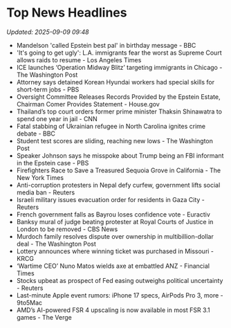 # Top News Headlines

_Updated: 2025-09-09 09:48_

- Mandelson 'called Epstein best pal' in birthday message - BBC
- 'It's going to get ugly': L.A. immigrants fear the worst as Supreme Court allows raids to resume - Los Angeles Times
- ICE launches ‘Operation Midway Blitz’ targeting immigrants in Chicago - The Washington Post
- Attorney says detained Korean Hyundai workers had special skills for short-term jobs - PBS
- Oversight Committee Releases Records Provided by the Epstein Estate, Chairman Comer Provides Statement - House.gov
- Thailand’s top court orders former prime minister Thaksin Shinawatra to spend one year in jail - CNN
- Fatal stabbing of Ukrainian refugee in North Carolina ignites crime debate - BBC
- Student test scores are sliding, reaching new lows - The Washington Post
- Speaker Johnson says he misspoke about Trump being an FBI informant in the Epstein case - PBS
- Firefighters Race to Save a Treasured Sequoia Grove in California - The New York Times
- Anti-corruption protesters in Nepal defy curfew, government lifts social media ban - Reuters
- Israeli military issues evacuation order for residents in Gaza City - Reuters
- French government falls as Bayrou loses confidence vote - Euractiv
- Banksy mural of judge beating protester at Royal Courts of Justice in London to be removed - CBS News
- Murdoch family resolves dispute over ownership in multibillion-dollar deal - The Washington Post
- Lottery announces where winning ticket was purchased in Missouri - KRCG
- ‘Wartime CEO’ Nuno Matos wields axe at embattled ANZ - Financial Times
- Stocks upbeat as prospect of Fed easing outweighs political uncertainty - Reuters
- Last-minute Apple event rumors: iPhone 17 specs, AirPods Pro 3, more - 9to5Mac
- AMD’s AI-powered FSR 4 upscaling is now available in most FSR 3.1 games - The Verge